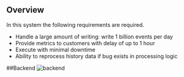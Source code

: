 ## Overview
In this system the following requirements are required.
* Handle a large amount of writing: write 1 billion events per day
* Provide metrics to customers with delay of up to 1 hour
* Execute with minimal downtime
* Ability to reprocess history data if bug exists in processing logic

##Backend
![backend](https://github.com/takanorihozumi/ForPayPayTest/blob/master/images/backend_thozumi.png "backend")

